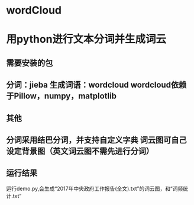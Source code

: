 # wordCloud
用python进行文本分词并生成词云
=========================================
## 需要安装的包
分词：jieba 
生成词语：wordcloud
wordcloud依赖于Pillow，numpy，matplotlib 
------------------------------------------
## 其他
分词采用结巴分词，并支持自定义字典
词云图可自己设定背景图（英文词云图不需先进行分词）
------------------------------------------
## 运行结果
运行demo.py,会生成“2017年中央政府工作报告(全文).txt”的词云图，和“词频统计.txt”


